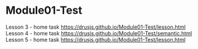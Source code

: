 # Module01-Test
Lesson 3 - home task https://drusjs.github.io/Module01-Test/lesson.html  
Lesson 4 - home task https://drusjs.github.io/Module01-Test/semantic.html
Lesson 5 - home task https://drusjs.github.io/Module01-Test/lesson.html
